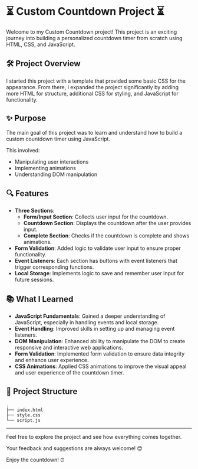 # ⏳ Custom Countdown Project ⏳

Welcome to my Custom Countdown project!
This project is an exciting journey into building a personalized countdown timer from scratch using HTML, CSS, and JavaScript.

## 🛠️ Project Overview

I started this project with a template that provided some basic CSS for the appearance.
From there, I expanded the project significantly by adding more HTML for structure, additional CSS for styling, and JavaScript for functionality.

## ✨ Purpose

The main goal of this project was to learn and understand how to build a custom countdown timer using JavaScript.

This involved:

- Manipulating user interactions
- Implementing animations
- Understanding DOM manipulation

## 🔍 Features

- **Three Sections**:
  - **Form/Input Section**: Collects user input for the countdown.
  - **Countdown Section**: Displays the countdown after the user provides input.
  - **Complete Section**: Checks if the countdown is complete and shows animations.
- **Form Validation**: Added logic to validate user input to ensure proper functionality.
- **Event Listeners**: Each section has buttons with event listeners that trigger corresponding functions.
- **Local Storage**: Implements logic to save and remember user input for future sessions.

## 📚 What I Learned

- **JavaScript Fundamentals**: Gained a deeper understanding of JavaScript, especially in handling events and local storage.
- **Event Handling**: Improved skills in setting up and managing event listeners.
- **DOM Manipulation**: Enhanced ability to manipulate the DOM to create responsive and interactive web applications.
- **Form Validation**: Implemented form validation to ensure data integrity and enhance user experience.
- **CSS Animations**: Applied CSS animations to improve the visual appeal and user experience of the countdown timer.

## 📂 Project Structure

```plaintext
.
├── index.html
├── style.css
└── script.js
```

---

Feel free to explore the project and see how everything comes together.

Your feedback and suggestions are always welcome! 😊

Enjoy the countdown! ⏰

